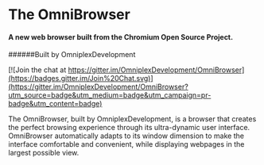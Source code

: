 # The OmniBrowser
#### A new web browser built from the Chromium Open Source Project.
######Built by OmniplexDevelopment

[![Join the chat at https://gitter.im/OmniplexDevelopment/OmniBrowser](https://badges.gitter.im/Join%20Chat.svg)](https://gitter.im/OmniplexDevelopment/OmniBrowser?utm_source=badge&utm_medium=badge&utm_campaign=pr-badge&utm_content=badge)

The OmniBrowser, built by OmniplexDevelopment, is a browser that creates the perfect browsing experience through its ultra-dynamic user interface. OmniBrowser automatically adapts to its window dimension to make the interface comfortable and convenient, while displaying webpages in the largest possible view.
